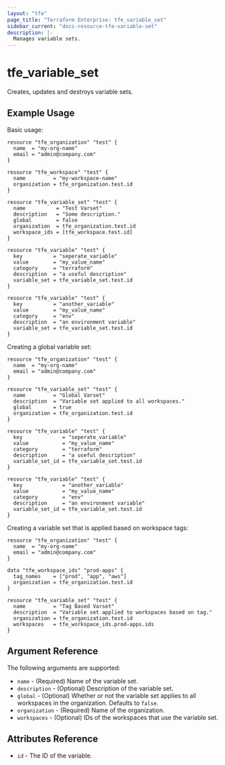 ```yaml
---
layout: "tfe"
page_title: "Terraform Enterprise: tfe_variable_set"
sidebar_current: "docs-resource-tfe-variable-set"
description: |-
  Manages variable sets.
---
```


# tfe_variable_set

Creates, updates and destroys variable sets.

## Example Usage

Basic usage:

```hcl
resource "tfe_organization" "test" {
  name  = "my-org-name"
  email = "admin@company.com"
}

resource "tfe_workspace" "test" {
  name         = "my-workspace-name"
  organization = tfe_organization.test.id
}

resource "tfe_variable_set" "test" {
  name          = "Test Varset"
  description   = "Some description."
  global        = false
  organization  = tfe_organization.test.id
  workspace_ids = [tfe_workspace.test.id]
}

resource "tfe_variable" "test" {
  key          = "seperate_variable"
  value        = "my_value_name"
  category     = "terraform"
  description  = "a useful description"
  variable_set = tfe_variable_set.test.id
}

resource "tfe_variable" "test" {
  key          = "another_variable"
  value        = "my_value_name"
  category     = "env"
  description  = "an environment variable"
  variable_set = tfe_variable_set.test.id
}
```

Creating a global variable set:

```hcl
resource "tfe_organization" "test" {
  name  = "my-org-name"
  email = "admin@company.com"
}

resource "tfe_variable_set" "test" {
  name         = "Global Varset"
  description  = "Variable set applied to all workspaces."
  global       = true
  organization = tfe_organization.test.id
}

resource "tfe_variable" "test" {
  key             = "seperate_variable"
  value           = "my_value_name"
  category        = "terraform"
  description     = "a useful description"
  variable_set_id = tfe_variable_set.test.id
}

resource "tfe_variable" "test" {
  key             = "another_variable"
  value           = "my_value_name"
  category        = "env"
  description     = "an environment variable"
  variable_set_id = tfe_variable_set.test.id
}
```

Creating a variable set that is applied based on workspace tags:

```hcl
resource "tfe_organization" "test" {
  name  = "my-org-name"
  email = "admin@company.com"
}

data "tfe_workspace_ids" "prod-apps" {
  tag_names    = ["prod", "app", "aws"]
  organization = tfe_organization.test.id
}

resource "tfe_variable_set" "test" {
  name         = "Tag Based Varset"
  description  = "Variable set applied to workspaces based on tag."
  organization = tfe_organization.test.id
  workspaces   = tfe_workspace_ids.prod-apps.ids
}
```

## Argument Reference

The following arguments are supported:

* `name` - (Required) Name of the variable set.
* `description` - (Optional) Description of the variable set.
* `global` - (Optional) Whether or not the variable set applies to all workspaces in the organization. Defaults to `false`.
* `organization` - (Required) Name of the organization.
* `workspaces` - (Optional) IDs of the workspaces that use the variable set.

## Attributes Reference

* `id` - The ID of the variable.
